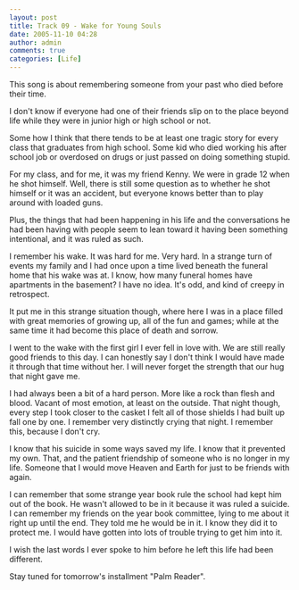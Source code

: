 ```yaml
---
layout: post
title: Track 09 - Wake for Young Souls
date: 2005-11-10 04:28
author: admin
comments: true
categories: [Life]
---
```

This song is about remembering someone from your past who died before their time.

I don&apos;t know if everyone had one of their friends slip on to the place beyond life while they were in junior high or high school or not.

Some how I think that there tends to be at least one tragic story for every class that graduates from high school.  Some kid who died working his after school job or overdosed on drugs or just passed on doing something stupid.

For my class, and for me, it was my friend Kenny.  We were in grade 12 when he shot himself.  Well, there is still some question as to whether he shot himself or it was an accident, but everyone knows better than to play around with loaded guns.

Plus, the things that had been happening in his life and the conversations he had been having with people seem to lean toward it having been something intentional, and it was ruled as such.

I remember his wake.  It was hard for me.  Very hard.  In a strange turn of events my family and I had once upon a time lived beneath the funeral home that his wake was at.  I know, how many funeral homes have apartments in the basement?  I have no idea.  It&apos;s odd, and kind of creepy in retrospect.

It put me in this strange situation though, where here I was in a place filled with great memories of growing up, all of the fun and games; while at the same time it had become this place of death and sorrow.

I went to the wake with the first girl I ever fell in love with.  We are still really good friends to this day.  I can honestly say I don&apos;t think I would have made it through that time without her.  I will never forget the strength that our hug that night gave me.

I had always been a bit of a hard person.  More like a rock than flesh and blood.  Vacant of most emotion, at least on the outside.  That night though, every step I took closer to the casket I felt all of those shields I had built up fall one by one.  I remember very distinctly crying that night.  I remember this, because I don&apos;t cry.

I know that his suicide in some ways saved my life.  I know that it prevented my own.  That, and the patient friendship of someone who is no longer in my life.  Someone that I would move Heaven and Earth for just to be friends with again.

I can remember that some strange year book rule the school had kept him out of the book.  He wasn&apos;t allowed to be in it because it was ruled a suicide.  I can remember my friends on the year book committee, lying to me about it right up until the end.  They told me he would be in it.  I know they did it to protect me.  I would have gotten into lots of trouble trying to get him into it.

I wish the last words I ever spoke to him before he left this life had been different.

Stay tuned for tomorrow&apos;s installment "Palm Reader".
